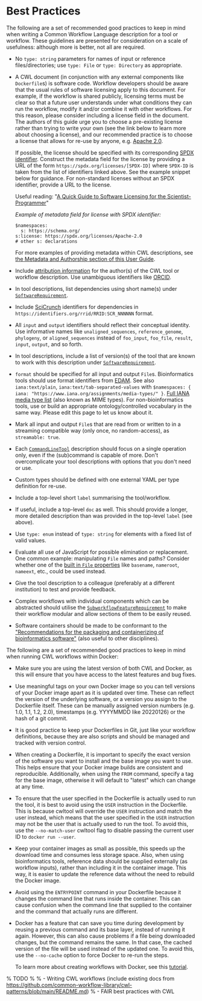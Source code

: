 # Best Practices

The following are a set of recommended good practices to keep in mind when writing a
Common Workflow Language description for a tool or workflow. These guidelines
are presented for consideration on a scale of usefulness: although more is better, not
all are required.

- No `type: string` parameters for names of input or reference
  files/directories; use `type: File` or `type: Directory` as appropriate.

- A CWL document (in conjunction with any external components like `Dockerfile`s) is software code.
  Workflow developers should be aware that the usual rules of software licensing apply to this
  document. For example, if the workflow is shared publicly, licensing terms must be clear so that
  a future user understands under what conditions they can run the workflow, modify it and/or
  combine it with other workflows. For this reason, please consider including a license field in the
  document. The authors of this guide urge you to choose a pre-existing license rather than trying
  to write your own (see the link below to learn more about choosing a license), and our recommended
  practice is to choose a license that allows for re-use by anyone, e.g. [Apache 2.0][apache-license].

  If possible, the license should be specified with its corresponding [SPDX identifier][spdx].
  Construct the metadata field for the license by providing a URL of the form
  `https://spdx.org/licenses/[SPDX-ID]` where `SPDX-ID` is taken from the list of identifiers
  linked above. See the example snippet below for guidance. For non-standard licenses without an SPDX
  identifier, provide a URL to the license.

  Useful reading: "[A Quick Guide to Software Licensing for the Scientist-Programmer][sci-license]"

  _Example of metadata field for license with SPDX identifier:_

  ```cwl
  $namespaces:
    s: https://schema.org/
  s:license: https://spdx.org/licenses/Apache-2.0
  # other s: declarations
  ```

  For more examples of providing metadata within CWL descriptions, see
  [the Metadata and Authorship section of this User Guide](../topics/metadata-and-authorship.md).

- Include [attribution information][license-example] for the author(s) of
  the CWL tool or workflow description. Use unambiguous identifiers like
  [ORCID][orcid].

- In tool descriptions, list dependencies using short name(s) under
  [`SoftwareRequirement`](https://w3id.org/cwl/CommandLineTool.html#SoftwareRequirement).

- Include [SciCrunch][scicrunch] identifiers for dependencies in
  `https://identifiers.org/rrid/RRID:SCR_NNNNNN` format.

- All `input` and `output` identifiers should reflect their conceptual
  identity. Use informative names like `unaligned_sequences`, `reference_genome`,
  `phylogeny`, or `aligned_sequences` instead of  `foo_input`, `foo_file`,
  `result`, `input`, `output`, and so forth.

- In tool descriptions, include a list of version(s) of the tool that are
  known to work with this description under [`SoftwareRequirement`](https://w3id.org/cwl/CommandLineTool.html#SoftwareRequirement).

- `format` should be specified for all input and output `File`s.
  Bioinformatics tools should use format identifiers from [EDAM][edam-example].
  See also `iana:text/plain`, `iana:text/tab-separated-values` with
  `$namespaces: { iana: "https://www.iana.org/assignments/media-types/" }`.
  [Full IANA media type list][iana-types] (also known as MIME types). For
  non-bioinformatics tools, use or build an appropriate ontology/controlled
  vocabulary in the same way. Please edit this page to let us know about it.

- Mark all input and output `File`s that are read from or written to in a
  streaming compatible way (only once, no random-access), as `streamable: true`.

- Each [`CommandLineTool`](https://w3id.org/cwl/CommandLineTool.html#CommandLineTool) description should focus on a single operation
  only, even if the (sub)command is capable of more. Don't overcomplicate your
  tool descriptions with options that you don't need or use.

- Custom types should be defined with one external YAML per type
  definition for re-use.

- Include a top-level short `label` summarising the tool/workflow.

- If useful, include a top-level `doc` as well. This should provide a
  longer, more detailed description than was provided in the top-level `label`
  (see above).

- Use `type: enum` instead of `type: string` for elements with a fixed
  list of valid values.

- Evaluate all use of JavaScript for possible elimination or replacement.
  One common example: manipulating `File` names and paths? Consider whether one
  of the [built in `File` properties][file-prop] like `basename`, `nameroot`,
  `nameext`, etc., could be used instead.

- Give the tool description to a colleague (preferably at a different
  institution) to test and provide feedback.

- Complex workflows with individual components which can be abstracted
  should utilise the [`SubworkflowFeatureRequirement`][subworkflow] to make their
  workflow modular and allow sections of them to be easily reused.

- Software containers should be made to be conformant to the ["Recommendations for the packaging and containerizing of bioinformatics software"][containers] (also useful to other disciplines).

The following are a set of recommended good practices to keep in mind when running CWL workflows within Docker:

- Make sure you are using the latest version of both CWL and Docker,
  as this will ensure that you have access to the latest features and bug fixes.
  
- Use meaningful tags on your own Docker image
  so you can tell versions of your Docker image apart as it is updated over time.
  These can reflect the version of the underlying software,
  or a version you assign to the Dockerfile itself.
  These can be manually assigned version numbers (e.g. 1.0, 1.1, 1.2, 2.0),
  timestamps (e.g. YYYYMMDD like 20220126) or the hash of a git commit.

- It is good practice to keep your Dockerfiles in Git, just like your workflow definitions,
  because they are also scripts and should be managed and tracked with version control.

- When creating a Dockerfile, it is important to specify the exact version
  of the software you want to install and the base image you want to use.
  This helps ensure that your Docker image builds are consistent and reproducible.
  Additionally, when using the `FROM` command, specify a tag for the base image,
  otherwise it will default to "latest" which can change at any time.

- To ensure that the user specified in the Dockerfile is actually used to run the tool,
  it is best to avoid using the `USER` instruction in the Dockerfile.
  This is because cwltool will override the `USER` instruction and match the user instead,
  which means that the user specified in the `USER` instruction
  may not be the user that is actually used to run the tool.
  To avoid this, use the `--no-match-user` cwltool flag
  to disable passing the current user ID to `docker run --user`.

- Keep your container images as small as possible,
  this speeds up the download time and consumes less storage space.
  Also, when using bioinformatics tools, reference data should be supplied externally
  (as workflow inputs), rather than including it in the container image. 
  This way, it is easier to update the reference data without the need to rebuild the Docker image.

- Avoid using the `ENTRYPOINT` command in your Dockerfile
  because it changes the command line that runs inside the container.
  This can cause confusion when the command line that supplied to the container
  and the command that actually runs are different.

- Docker has a feature that can save you time during development by
  reusing a previous command and its base layer, instead of running it again.
  However, this can also cause problems if a file being downloaded changes,
  but the command remains the same. In that case, the cached version of the file will be used
  instead of the updated one. To avoid this, use the `--no-cache` option to force Docker to re-run the steps.
  
  To learn more about creating workflows with Docker,
  see this [tutorial](https://doc.arvados.org/rnaseq-cwl-training/08-supplement-docker/index.html).

[containers]: https://doi.org/10.12688/f1000research.15140.1
[apache-license]: https://spdx.org/licenses/Apache-2.0.html
[license-example]: https://github.com/ProteinsWebTeam/ebi-metagenomics-cwl/blob/master/workflows/emg-assembly.cwl#L200
[scicrunch]: https://scicrunch.org
[edam-example]: http://edamontology.org/format_1915
[iana-types]: https://www.iana.org/assignments/media-types/media-types.xhtml
[file-prop]: https://www.commonwl.org/v1.0/CommandLineTool.html#File
[orcid]: https://orcid.org
[subworkflow]: https://www.commonwl.org/v1.0/Workflow.html#SubworkflowFeatureRequirement
[spdx]: https://spdx.org/licenses/
[sci-license]: https://doi.org/10.1371/journal.pcbi.1002598

% TODO
%
% - Writing CWL workflows (include existing docs from https://github.com/common-workflow-library/cwl-patterns/blob/main/README.md)
% - FAIR best practices with CWL
